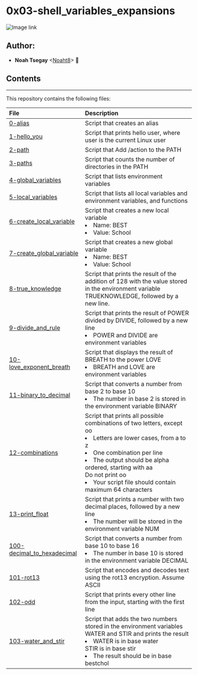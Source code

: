 # 0x03-shell_variables_expansions   

![Image link](https://miro.medium.com/v2/resize:fit:1100/format:webp/1*F20fM4cjs0LqvbaZ8BN2oA.jpeg)

## Author:
* **Noah Tsegay** <[Noaht8](https://github.com/Noaht8)>  &#128511;



## Contents
___

This repository contains the following files:

|File| Description|
|:---------|:---------|
|[0-alias](0-alias)| Script that creates an alias|
|[1-hello_you](1-hello_you)| Script that prints hello user, where user is the current Linux user|
|[2-path](2-path)| Script that Add /action to the PATH|
|[3-paths](3-paths)| Script that counts the number of directories in the PATH|
|[4-global_variables](4-global_variables)| Script that lists environment variables|
|[5-local_variables](5-local_variables)| Script that lists all local variables and environment variables, and functions|
|[6-create_local_variable](6-create_local_variable)| Script that creates a new local variable<br><li>Name: BEST<br><li>Value: School|
|[7-create_global_variable](7-create_global_variable)| Script  that creates a new global variable<br><li>Name: BEST<br><li>Value: School|
|[8-true_knowledge](8-true_knowledge)| Script that prints the result of the addition of 128 with the value stored in the environment variable TRUEKNOWLEDGE, followed by a new line.|
|[9-divide_and_rule](9-divide_and_rule)| Script that prints the result of POWER divided by DIVIDE, followed by a new line<br><li>POWER and DIVIDE are environment variables|
|[10-love_exponent_breath](10-love_exponent_breath)| Script that displays the result of BREATH to the power LOVE<br><li>BREATH and LOVE are environment variables|
|[11-binary_to_decimal](11-binary_to_decimal)| Script that converts a number from base 2 to base 10<br><li>The number in base 2 is stored in the environment variable BINARY|
|[12-combinations](12-combinations)| Script that prints all possible combinations of two letters, except oo<br><li>Letters are lower cases, from a to z<br><li>One combination per line<br><li>The output should be alpha ordered, starting with aa<br>Do not print oo<br><li>Your script file should contain maximum 64 characters|
|[13-print_float](13-print_float)| Script that prints a number with two decimal places, followed by a new line<br><li>The number will be stored in the environment variable NUM|
|[100-decimal_to_hexadecimal](100-decimal_to_hexadecimal)| Script that converts a number from base 10 to base 16<br><li>The number in base 10 is stored in the environment variable DECIMAL|
|[101-rot13](101-rot13)| Script that encodes and decodes text using the rot13 encryption. Assume ASCII|
|[102-odd](102-odd)| Script that prints every other line from the input, starting with the first line|
|[103-water_and_stir](103-water_and_stir)| Script that adds the two numbers stored in the environment variables WATER and STIR and prints the result<br><li>WATER is in base water<br>STIR is in base stir<br><li>The result should be in base bestchol|



